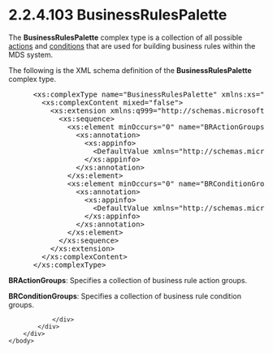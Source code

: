 <html dir="LTR" xmlns:mshelp="http://msdn.microsoft.com/mshelp" xmlns:ddue="http://ddue.schemas.microsoft.com/authoring/2003/5" xmlns:xlink="http://www.w3.org/1999/xlink" xmlns:tool="http://www.microsoft.com/tooltip">
    <head>
        <meta http-equiv="Content-Type" content="text/html; CHARSET=utf-8"></meta>
        <meta name="save" content="history"></meta>
        <title>2.2.4.103 BusinessRulesPalette</title>
        <xml>
            <mshelp:toctitle title="2.2.4.103 BusinessRulesPalette"></mshelp:toctitle>
            <mshelp:rltitle title="[MS-SSMDSWS-15]: BusinessRulesPalette"></mshelp:rltitle>
            <mshelp:keyword index="A" term="a1a919b7-45e7-4be8-b95b-e2369d91bea6"></mshelp:keyword>
            <mshelp:attr name="DCSext.ContentType" value="open specification"></mshelp:attr>
            <mshelp:attr name="AssetID" value="a1a919b7-45e7-4be8-b95b-e2369d91bea6"></mshelp:attr>
            <mshelp:attr name="TopicType" value="kbRef"></mshelp:attr>
            <mshelp:attr name="DCSext.Title" value="[MS-SSMDSWS-15]: BusinessRulesPalette" />
        </xml>
    </head>
    <body>
        <div id="header">
            <h1 class="heading">2.2.4.103 BusinessRulesPalette</h1>
        </div>
        <div id="mainSection">
            <div id="mainBody">
                <div id="allHistory" class="saveHistory"></div>
                <div id="sectionSection0" class="section" name="collapseableSection">
                    

<p>The <b>BusinessRulesPalette</b> complex type is a collection
of all possible <a href="ad350219-f30b-4bac-99e5-6477986f9a7a.htm#gt_b178b6c0-7df9-4107-95ca-12c7f0b9900b">actions</a>
and <a href="ad350219-f30b-4bac-99e5-6477986f9a7a.htm#gt_9a1c3bd3-d971-482a-adfe-6f41e427b95f">conditions</a> that are
used for building business rules within the MDS system.</p>

<p>The following is the XML schema definition of the <b>BusinessRulesPalette</b>
complex type.</p>

<dl>
<dd>
<div><pre> &lt;xs:complexType name=&quot;BusinessRulesPalette&quot; xmlns:xs=&quot;http://www.w3.org/2001/XMLSchema&quot;&gt;
   &lt;xs:complexContent mixed=&quot;false&quot;&gt;
     &lt;xs:extension xmlns:q999=&quot;http://schemas.microsoft.com/sqlserver/masterdataservices/2009/09&quot; base=&quot;q999:DataContractBase&quot;&gt;
       &lt;xs:sequence&gt;
         &lt;xs:element minOccurs=&quot;0&quot; name=&quot;BRActionGroups&quot; nillable=&quot;true&quot; type=&quot;q999:ArrayOfBRActionGroup&quot;&gt;
           &lt;xs:annotation&gt;
             &lt;xs:appinfo&gt;
               &lt;DefaultValue xmlns=&quot;http://schemas.microsoft.com/2003/10/Serialization/&quot; EmitDefaultValue=&quot;false&quot; /&gt;
             &lt;/xs:appinfo&gt;
           &lt;/xs:annotation&gt;
         &lt;/xs:element&gt;
         &lt;xs:element minOccurs=&quot;0&quot; name=&quot;BRConditionGroups&quot; nillable=&quot;true&quot; type=&quot;q999:ArrayOfBRConditionGroup&quot;&gt;
           &lt;xs:annotation&gt;
             &lt;xs:appinfo&gt;
               &lt;DefaultValue xmlns=&quot;http://schemas.microsoft.com/2003/10/Serialization/&quot; EmitDefaultValue=&quot;false&quot; /&gt;
             &lt;/xs:appinfo&gt;
           &lt;/xs:annotation&gt;
         &lt;/xs:element&gt;
       &lt;/xs:sequence&gt;
     &lt;/xs:extension&gt;
   &lt;/xs:complexContent&gt;
 &lt;/xs:complexType&gt;
</pre></div>
</dd></dl>

<p><b>BRActionGroups</b>: Specifies a collection of
business rule action groups.</p>

<p><b>BRConditionGroups</b>: Specifies a collection of
business rule condition groups.</p>


                </div>
            </div>
        </div>
    </body>
</html>